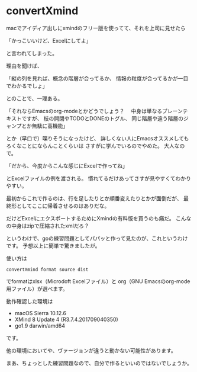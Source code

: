 # convertXmind
macでアイディア出しにxmindのフリー版を使ってて、それを上司に見せたら

「かっこいいけど、Excelにしてよ」

と言われてしまった。

理由を聞けば、

「縦の列を見れば、概念の階層が合ってるか、
情報の粒度が合ってるかが一目でわかるでしょ」

とのことで、一理ある。

「それならEmacsのorg-modeとかどうでしょう？
　中身は単なるプレーンテキストですが、
枝の開閉やTODOとDONEのトグル、
同じ階層や違う階層のジャンプとか無駄に高機能」

とか（早口で）喋りそうになったけど、
詳しくない人にEmacsオススメしてもろくなことにならんことくらいは
さすがに学んでいるのでやめた。
大人なので。

「だから、今度からこんな感じにExcelで作ってね」

とExcelファイルの例を渡される。
慣れてるだけあってさすが見やすくてわかりやすい。

最初からこれで作るのは、行を足したりとか順番変えたりとかが面倒だが、
最終形としてここに帰着させるのはありだな。

だけどExcelにエクスポートするためにXmindの有料版を買うのも癪だ。
こんなの中身はzipで圧縮されたxmlだろ？

というわけで、goの練習問題としてパパッと作って見たのが、これというわけです。
予想以上に簡単で驚きましたが。

使い方は

    convertXmind format source dist

でformatはxlsx（Microdoft Excelファイル）と
org（GNU Emacsのorg-mode用ファイル）が選べます。

動作確認した環境は

* macOS Sierra 10.12.6
* XMind 8 Update 4 (R3.7.4.201709040350)
* go1.9 darwin/amd64

です。

他の環境においてや、ヴァージョンが違うと動かない可能性があります。

まあ、ちょっとした練習問題なので、自分で作るといいのではないでしょうか。
